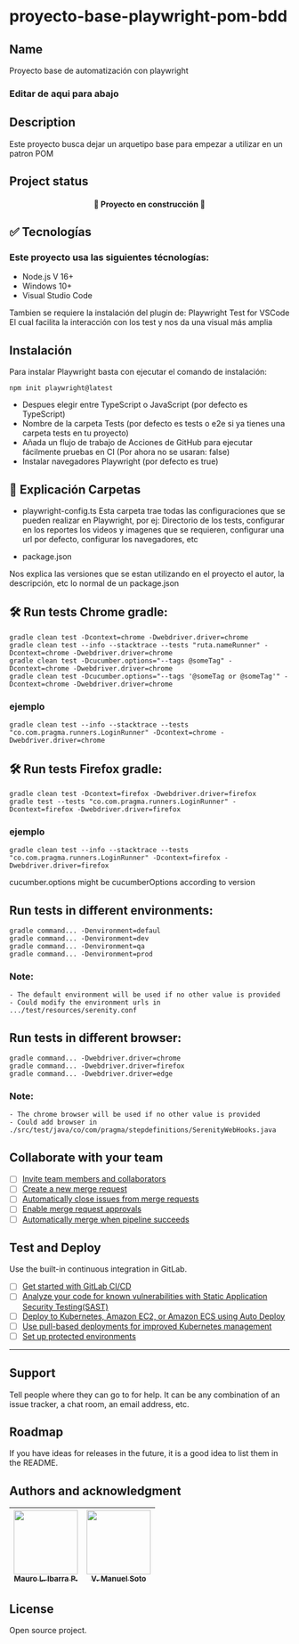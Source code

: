 # proyecto-base-playwright-pom-bdd


## Name
Proyecto base de automatización con playwright 

### Editar de aqui para abajo

## Description
Este proyecto busca dejar un arquetipo base para empezar a utilizar en un patron POM

## Project status
<h4 align="center"> 🚧 Proyecto en construcción 🚧 </h4> 


## ✅ Tecnologías
### Este proyecto usa las siguientes técnologías:
- Node.js V 16+
- Windows 10+
- Visual Studio Code

Tambien se requiere la instalación del plugin de:
Playwright Test for VSCode
El cual facilita la interacción con los test y nos da una visual más amplia


## Instalación
Para instalar Playwright basta con ejecutar el comando de instalación:

```
npm init playwright@latest
```

- Despues elegir entre TypeScript o JavaScript (por defecto es TypeScript)
- Nombre de la carpeta Tests (por defecto es tests o e2e si ya tienes una carpeta tests en tu proyecto)
- Añada un flujo de trabajo de Acciones de GitHub para ejecutar fácilmente pruebas en CI (Por ahora no se usaran: false)
- Instalar navegadores Playwright (por defecto es true)

## 📁 Explicación Carpetas

- playwright-config.ts
Esta carpeta trae todas las configuraciones que se pueden realizar en Playwright, por ej: Directorio de los tests, configurar en los reportes los videos y imagenes que se requieren, configurar una url por defecto, configurar los navegadores, etc

- package.json

Nos explica las versiones que se estan utilizando en el proyecto
el autor, la descripción, etc lo normal de un package.json


##  🛠️ Run tests Chrome gradle:
```
gradle clean test -Dcontext=chrome -Dwebdriver.driver=chrome
gradle clean test --info --stacktrace --tests "ruta.nameRunner" -Dcontext=chrome -Dwebdriver.driver=chrome
gradle clean test -Dcucumber.options="--tags @someTag" -Dcontext=chrome -Dwebdriver.driver=chrome
gradle clean test -Dcucumber.options="--tags '@someTag or @someTag'" -Dcontext=chrome -Dwebdriver.driver=chrome
```
### ejemplo
```
gradle clean test --info --stacktrace --tests "co.com.pragma.runners.LoginRunner" -Dcontext=chrome -Dwebdriver.driver=chrome
```

##  🛠️ Run tests Firefox gradle:
```
gradle clean test -Dcontext=firefox -Dwebdriver.driver=firefox
gradle test --tests "co.com.pragma.runners.LoginRunner" -Dcontext=firefox -Dwebdriver.driver=firefox
```
### ejemplo
```
gradle clean test --info --stacktrace --tests "co.com.pragma.runners.LoginRunner" -Dcontext=firefox -Dwebdriver.driver=firefox
```


cucumber.options might be cucumberOptions according to version

## **Run tests in different environments:**
```
gradle command... -Denvironment=defaul
gradle command... -Denvironment=dev
gradle command... -Denvironment=qa
gradle command... -Denvironment=prod
```
### Note: 
    - The default environment will be used if no other value is provided
    - Could modify the environment urls in .../test/resources/serenity.conf


## **Run tests in different browser:**
```
gradle command... -Dwebdriver.driver=chrome
gradle command... -Dwebdriver.driver=firefox
gradle command... -Dwebdriver.driver=edge
```
### Note:
    - The chrome browser will be used if no other value is provided
    - Could add browser in ./src/test/java/co/com/pragma/stepdefinitions/SerenityWebHooks.java


## Collaborate with your team

- [ ] [Invite team members and collaborators](https://docs.gitlab.com/ee/user/project/members/)
- [ ] [Create a new merge request](https://docs.gitlab.com/ee/user/project/merge_requests/creating_merge_requests.html)
- [ ] [Automatically close issues from merge requests](https://docs.gitlab.com/ee/user/project/issues/managing_issues.html#closing-issues-automatically)
- [ ] [Enable merge request approvals](https://docs.gitlab.com/ee/user/project/merge_requests/approvals/)
- [ ] [Automatically merge when pipeline succeeds](https://docs.gitlab.com/ee/user/project/merge_requests/merge_when_pipeline_succeeds.html)

## Test and Deploy

Use the built-in continuous integration in GitLab.

- [ ] [Get started with GitLab CI/CD](https://docs.gitlab.com/ee/ci/quick_start/index.html)
- [ ] [Analyze your code for known vulnerabilities with Static Application Security Testing(SAST)](https://docs.gitlab.com/ee/user/application_security/sast/)
- [ ] [Deploy to Kubernetes, Amazon EC2, or Amazon ECS using Auto Deploy](https://docs.gitlab.com/ee/topics/autodevops/requirements.html)
- [ ] [Use pull-based deployments for improved Kubernetes management](https://docs.gitlab.com/ee/user/clusters/agent/)
- [ ] [Set up protected environments](https://docs.gitlab.com/ee/ci/environments/protected_environments.html)

***

## Support
Tell people where they can go to for help. It can be any combination of an issue tracker, a chat room, an email address, etc.

## Roadmap
If you have ideas for releases in the future, it is a good idea to list them in the README.

## Authors and acknowledgment

| [<img src="https://gitlab.com/uploads/-/system/user/avatar/13437423/avatar.png?width=400" width=115><br><sub>Mauro L. Ibarra P.</sub>](https://gitlab.com/mauro.ibarrap) <br/> | [<img src="https://secure.gravatar.com/avatar/6058d585f70156b4559f8e32b753252b?s=800&d=identicon" width=115><br><sub>V. Manuel Soto</sub>](https://gitlab.com/victor.soto1) |
|:------------------------------------------------------------------------------------------------------------------------------------------------------------------------------:|:---------------------------------------------------------------------------------------------------------------------------------------------------------------------------:|

## License
Open source project.



